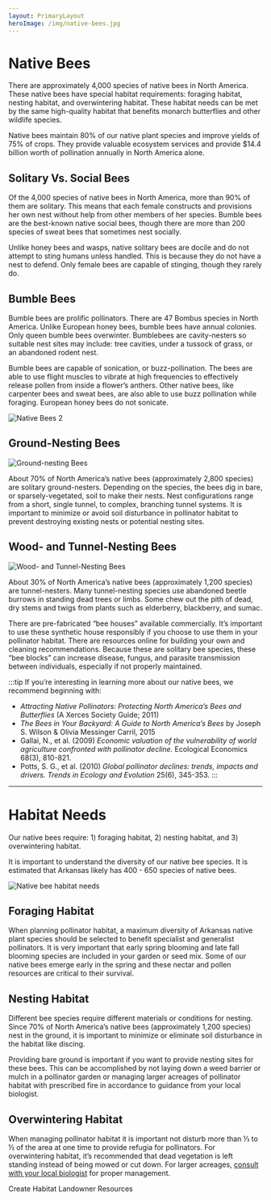 ```yaml
---
layout: PrimaryLayout
heroImage: /img/native-bees.jpg
---
```

# Native Bees

<article>

There are approximately 4,000 species of native bees in North America. These native bees 
have special habitat requirements: foraging habitat, nesting habitat, and overwintering 
habitat. These habitat needs can be met by the same high-quality habitat that benefits 
monarch butterflies and other wildlife species.

Native bees maintain 80% of our native plant species and improve yields of 75% of crops. 
They provide valuable ecosystem services and provide $14.4 billion worth of pollination 
annually in North America alone.

</article>

## Solitary Vs. Social Bees

<article>

Of the 4,000 species of native bees in North America, more than 90% of them are solitary. 
This means that each female constructs and provisions her own nest without help from 
other members of her species. Bumble bees are the best-known native social bees, though 
there are more than 200 species of sweat bees that sometimes nest socially.

Unlike honey bees and wasps, native solitary bees are docile and do not attempt to sting 
humans unless handled. This is because they do not have a nest to defend. Only female 
bees are capable of stinging, though they rarely do.

</article>

## Bumble Bees
<section class="content">

<article>

Bumble bees are prolific pollinators. There are 47 Bombus species in North America. 
Unlike European honey bees, bumble bees have annual colonies. Only queen bumble bees 
overwinter. Bumblebees are cavity-nesters so suitable nest sites may include: tree 
cavities, under a tussock of grass, or an abandoned rodent nest.

Bumble bees are capable of sonication, or buzz-pollination. The bees are able to use 
flight muscles to vibrate at high frequencies to effectively release pollen from inside a 
flower’s anthers. Other native bees, like carpenter bees and sweat bees, are also able 
to use buzz pollination while foraging. European honey bees do not sonicate.

</article>

![Native Bees 2](img/native-bees-02.png)

</section>

## Ground-Nesting Bees
<section class="content">

![Ground-nesting Bees](img/ground-nesting.png)

<article>

About 70% of North America’s native bees (approximately 2,800 species) are solitary 
ground-nesters. Depending on the species, the bees dig in bare, or sparsely-vegetated, 
soil to make their nests. Nest configurations range from a short, single tunnel, to 
complex, branching tunnel systems. It is important to minimize or avoid soil disturbance 
in pollinator habitat to prevent destroying existing nests or potential nesting sites.

</article>
</section>

## Wood- and Tunnel-Nesting Bees
<section class="content">

![Wood- and Tunnel-Nesting Bees](img/wood-nesting.png)

<article>

About 30% of North America’s native bees (approximately 1,200 species) are 
tunnel-nesters. Many tunnel-nesting species use abandoned beetle burrows in standing 
dead trees or limbs. Some chew out the pith of dead, dry stems and twigs from plants 
such as elderberry, blackberry, and sumac.

There are pre-fabricated “bee houses” available commercially. It’s important to use 
these synthetic house responsibly if you choose to use them in your pollinator habitat. 
There are resources online for building your own and cleaning recommendations. Because 
these are solitary bee species, these “bee blocks” can increase disease, fungus, and 
parasite transmission between individuals, especially if not properly maintained.

</article>

</section>

:::tip If you’re interesting in learning more about our native bees, we recommend beginning with:
* _Attracting Native Pollinators: Protecting North America’s Bees and Butterflies_ 
(A Xerces Society Guide; 2011)
* _The Bees in Your Backyard: A Guide to North America’s Bees_ by Joseph S. Wilson & Olivia 
Messinger Carril, 2015
* Gallai, N., et al. (2009) _Economic valuation of the vulnerability of world agriculture 
confronted with pollinator decline._ Ecological Economics 68(3), 810-821.
* Potts, S. G., et al. (2010) _Global pollinator declines: trends, impacts and drivers. 
Trends in Ecology and Evolution_ 25(6), 345-353.
:::

---

# Habitat Needs
<section class="content">

<article>

Our native bees require: 1) foraging habitat, 2) nesting habitat, and 3) overwintering 
habitat.

It is important to understand the diversity of our native bee species. It is 
estimated that Arkansas likely has 400 - 650 species of native bees.

</article>

![Native bee habitat needs](img/habitat-needs-01.png)

</section>

## Foraging Habitat
When planning pollinator habitat, a maximum diversity of Arkansas native plant species 
should be selected to benefit specialist and generalist pollinators. It is very important 
that early spring blooming and late fall blooming species are included in your garden 
or seed mix. Some of our native bees emerge early in the spring and these nectar and 
pollen resources are critical to their survival.

## Nesting Habitat
Different bee species require different materials or conditions for nesting. Since 70% 
of North America’s native bees (approximately 1,200 species) nest in the ground, it is 
important to minimize or eliminate soil disturbance in the habitat like discing.

Providing bare ground is important if you want to provide nesting sites for these bees. 
This can be accomplished by not laying down a weed barrier or mulch in a pollinator 
garden or managing larger acreages of pollinator habitat with prescribed fire in 
accordance to guidance from your local biologist.

## Overwintering Habitat
When managing pollinator habitat it is important not disturb more than ⅓ to ½ of the 
area at one time to provide refugia for pollinators. For overwintering habitat, it’s 
recommended that dead vegetation is left standing instead of being mowed or cut down. 
For larger acreages, [consult with your local biologist](/resources) for proper 
management.

<custom-button to="habitat">Create Habitat</custom-button>
<custom-button to="resources">Landowner Resources</custom-button>

